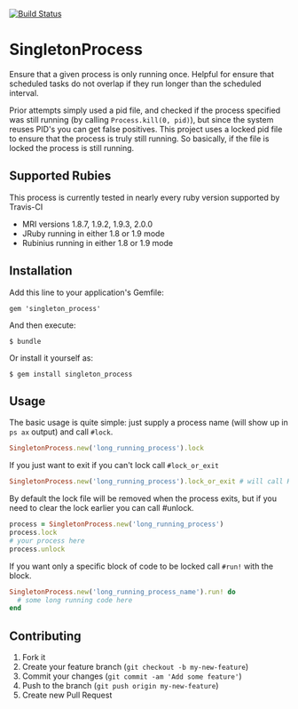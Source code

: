 [![Build Status](https://travis-ci.org/rjackson/singleton_process.png)](https://travis-ci.org/rjackson/singleton_process)

# SingletonProcess

Ensure that a given process is only running once. Helpful for ensure that scheduled tasks do not overlap if they run longer than the scheduled interval.

Prior attempts simply used a pid file, and checked if the process specified was still running (by calling `Process.kill(0, pid)`), but 
since the system reuses PID's you can get false positives.  This project uses a locked pid file to ensure that the process is truly still 
running. So basically, if the file is locked the process is still running.

## Supported Rubies

This process is currently tested in nearly every ruby version supported by Travis-CI

* MRI versions 1.8.7, 1.9.2, 1.9.3, 2.0.0
* JRuby running in either 1.8 or 1.9 mode
* Rubinius running in either 1.8 or 1.9 mode

## Installation

Add this line to your application's Gemfile:

    gem 'singleton_process'

And then execute:

    $ bundle

Or install it yourself as:

    $ gem install singleton_process

## Usage

The basic usage is quite simple: just supply a process name (will show up in `ps ax` output) and call `#lock`.

```ruby
SingletonProcess.new('long_running_process').lock
```

If you just want to exit if you can't lock call `#lock_or_exit`

```ruby
SingletonProcess.new('long_running_process').lock_or_exit # will call Kernel.exit if it is already running.
```

By default the lock file will be removed when the process exits, but if you need to clear the lock earlier you can call #unlock.

```ruby
process = SingletonProcess.new('long_running_process')
process.lock
# your process here
process.unlock
```

If you want only a specific block of code to be locked call `#run!` with the block.

```ruby
SingletonProcess.new('long_running_process_name').run! do
  # some long running code here
end
```

## Contributing

1. Fork it
2. Create your feature branch (`git checkout -b my-new-feature`)
3. Commit your changes (`git commit -am 'Add some feature'`)
4. Push to the branch (`git push origin my-new-feature`)
5. Create new Pull Request
